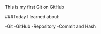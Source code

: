 This is my first Git on GitHub

###Today I learned about:

-Git
-GitHub
-Repository
-Commit and Hash
